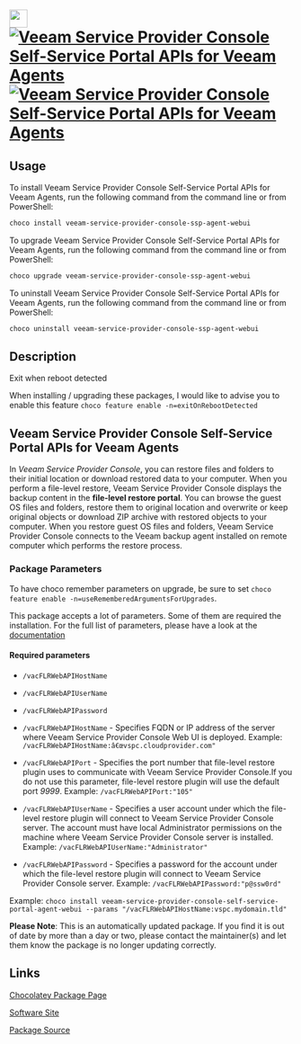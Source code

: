 ﻿# <img src="https://cdn.jsdelivr.net/gh/mkevenaar/chocolatey-packages@130e1e4c169be56bac93bff6a4be9595f54b7309/icons/veeam-service-provider-console-ssp-agent-webui.png" width="32" height="32"/> [![Veeam Service Provider Console Self-Service Portal APIs for Veeam Agents](https://img.shields.io/chocolatey/v/veeam-service-provider-console-ssp-agent-webui.svg?label=Veeam+Service+Provider+Console+Self-Service+Portal+APIs+for+Veeam+Agents)](https://community.chocolatey.org/packages/veeam-service-provider-console-ssp-agent-webui) [![Veeam Service Provider Console Self-Service Portal APIs for Veeam Agents](https://img.shields.io/chocolatey/dt/veeam-service-provider-console-ssp-agent-webui.svg)](https://community.chocolatey.org/packages/veeam-service-provider-console-ssp-agent-webui)

## Usage

To install Veeam Service Provider Console Self-Service Portal APIs for Veeam Agents, run the following command from the command line or from PowerShell:

```powershell
choco install veeam-service-provider-console-ssp-agent-webui
```

To upgrade Veeam Service Provider Console Self-Service Portal APIs for Veeam Agents, run the following command from the command line or from PowerShell:

```powershell
choco upgrade veeam-service-provider-console-ssp-agent-webui
```

To uninstall Veeam Service Provider Console Self-Service Portal APIs for Veeam Agents, run the following command from the command line or from PowerShell:

```powershell
choco uninstall veeam-service-provider-console-ssp-agent-webui
```

## Description

Exit when reboot detected

When installing / upgrading these packages, I would like to advise you to enable this feature `choco feature enable -n=exitOnRebootDetected`

## Veeam Service Provider Console Self-Service Portal APIs for Veeam Agents

In _Veeam Service Provider Console_, you can restore files and folders to their initial location or download restored data to your computer. When you perform a file-level restore, Veeam Service Provider Console displays the backup content in the **file-level restore portal**. You can browse the guest OS files and folders, restore them to original location and overwrite or keep original objects or download ZIP archive with restored objects to your computer. When you restore guest OS files and folders, Veeam Service Provider Console connects to the Veeam backup agent installed on remote computer which performs the restore process.

### Package Parameters

To have choco remember parameters on upgrade, be sure to set `choco feature enable -n=useRememberedArgumentsForUpgrades`.

This package accepts a lot of parameters. Some of them are required the installation. For the full list of parameters, please have a look at the [documentation](https://github.com/mkevenaar/chocolatey-packages/blob/master/automatic/veeam-service-provider-console-ssp-agent-webui/PARAMETERS.md)

#### Required parameters

* `/vacFLRWebAPIHostName`
* `/vacFLRWebAPIUserName`
* `/vacFLRWebAPIPassword`

* `/vacFLRWebAPIHostName` - Specifies FQDN or IP address of the server where Veeam Service Provider Console Web UI is deployed. Example: `/vacFLRWebAPIHostName:â€œvspc.cloudprovider.com"`
* `/vacFLRWebAPIPort` - Specifies the port number that file-level restore plugin uses to communicate with Veeam Service Provider Console.If you do not use this parameter, file-level restore plugin will use the default port _9999_. Example: `/vacFLRWebAPIPort:"105"`
* `/vacFLRWebAPIUserName` - Specifies a user account under which the file-level restore plugin will connect to Veeam Service Provider Console server. The account must have local Administrator permissions on the machine where Veeam Service Provider Console server is installed. Example: `/vacFLRWebAPIUserName:"Administrator"`
* `/vacFLRWebAPIPassword` - Specifies a password for the account under which the file-level restore plugin will connect to Veeam Service Provider Console server. Example: `/vacFLRWebAPIPassword:"p@ssw0rd"`

Example: `choco install veeam-service-provider-console-self-service-portal-agent-webui --params "/vacFLRWebAPIHostName:vspc.mydomain.tld"`

**Please Note**: This is an automatically updated package. If you find it is
out of date by more than a day or two, please contact the maintainer(s) and
let them know the package is no longer updating correctly.


## Links

[Chocolatey Package Page](https://community.chocolatey.org/packages/veeam-service-provider-console-ssp-agent-webui)

[Software Site](http://www.veeam.com/)

[Package Source](https://github.com/mkevenaar/chocolatey-packages/tree/master/automatic/veeam-service-provider-console-ssp-agent-webui)

